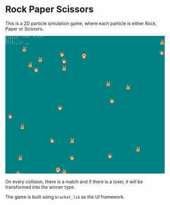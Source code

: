 # Rock Paper Scissors

This is a 2D particle simulation game, where each particle is either Rock, Paper or Scissors.

![](https://github.com/herculanodavi/rock-paper-scissors/blob/main/resources/game.gif)

On every collision, there is a match and if there is a loser, it will be transformed into the winner type. 

The game is built using `bracket_lib` as the UI framework. 
